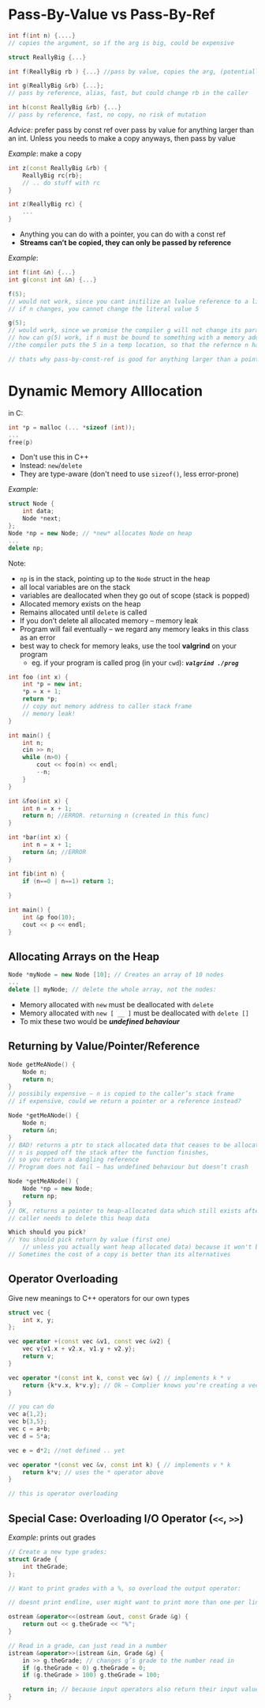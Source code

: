 # Pass-By-Value vs Pass-By-Ref
``` c++
int f(int n) {....}
// copies the argument, so if the arg is big, could be expensive

struct ReallyBig {...}

int f(ReallyBig rb ) {...} //pass by value, copies the arg, (potentially) slow

int g(ReallyBig &rb) {...};
// pass by reference, alias, fast, but could change rb in the caller

int h(const ReallyBig &rb) {...}
// pass by reference, fast, no copy, no risk of mutation
```

*Advice:* prefer pass by const ref over pass by value for anything larger than an int. Unless you needs to make a copy anyways, then pass by value

*Example*: make a copy

``` c++
int z(const ReallyBig &rb) {
	ReallyBig rc{rb};
	// .. do stuff with rc
}

int z(ReallyBig rc) {
	...
}

```

- Anything you can do with a pointer, you can do with a const ref
- **Streams can’t be copied, they can only be passed by reference**

*Example*:

``` c++
int f(int &n) {...}
int g(const int &n) {...}

f(5);
// would not work, since you cant initilize an lvalue reference to a literal value
// if n changes, you cannot change the literal value 5

g(5);
// would work, since we promise the compiler g will not change its paramter 
// how can g(5) work, if n must be bound to something with a memory address?
//the compiler puts the 5 in a temp location, so that the refernce n has something to point at

// thats why pass-by-const-ref is good for anything larger than a pointer
```

# Dynamic Memory Alllocation

in C:

``` c
int *p = malloc (... *sizeof (int)); 
...
free(p)
```

- Don't use this in C++
- Instead: `new`/`delete`
- They are type-aware (don't need to use `sizeof()`, less error-prone)

*Example:*

``` c++
struct Node {
	int data;
	Node *next;
};
Node *np = new Node; // *new* allocates Node on heap
...
delete np;
```

Note: 
 - `np` is in the stack, pointing up to the `Node` struct in the heap
 - all local variables are on the stack
 - variables are deallocated when they go out of scope (stack is popped)
 - Allocated memory exists on the heap
 - Remains allocated until `delete` is called
 - If you don’t delete all allocated memory – memory leak
 - Program will fail eventually – we regard any memory leaks in this class as an error
 - best way to check for memory leaks, use the tool **valgrind** on your program
	- eg. if your program is called prog (in your `cwd`): ***`valgrind ./prog`***

```C++
int foo (int x) {
	int *p = new int;
	*p = x + 1;
	return *p;
	// copy out memory address to caller stack frame
	// memory leak!
}

int main() {
	int n;
	cin >> n;
	while (n>0) {
		cout << foo(n) << endl;
		--n;
	}
}
```

```C++
int &foo(int x) {
	int n = x + 1;
	return n; //ERROR. returning n (created in this func)
}

int *bar(int x) {
	int n = x + 1;
	return &n; //ERROR
}

int fib(int n) {
	if (n==0 | n==1) return 1;
	
}

int main() {
	int &p foo(10);
	cout << p << endl;
}

```

## Allocating Arrays on the Heap
```c++
Node *myNode = new Node [10]; // Creates an array of 10 nodes
...
delete [] myNode; // delete the whole array, not the nodes: 
```

- Memory allocated with `new` must be deallocated with `delete`
- Memory allocated with `new [ __ ]` must be deallocated with `delete []`
- To mix these two would be ***undefined behaviour***

## Returning by Value/Pointer/Reference

``` C++
Node getMeANode() { 
	Node n;
	return n;
}
// possibily expensive – n is copied to the caller’s stack frame 
// if expensive, could we return a pointer or a reference instead?

Node *getMeANode() {
	Node n;
	return &n;
}
// BAD! returns a ptr to stack allocated data that ceases to be allocated when this function returns
// n is popped off the stack after the function finishes, 
// so you return a dangling reference 
// Program does not fail – has undefined behaviour but doesn’t crash

Node *getMeANode() {
	Node *np = new Node;
	return np;
}
// OK, returns a pointer to heap-allocated data which still exists after the function ends
// caller needs to delete this heap data 

Which should you pick? 
// You should pick return by value (first one)
	// unless you actually want heap allocated data) because it won't be as slow necessarily
// Sometimes the cost of a copy is better than its alternatives

```

## Operator Overloading

Give new meanings to C++ operators for our own types
```C++
struct vec {
	int x, y;
};

vec operator +(const vec &v1, const vec &v2) {
	vec v{v1.x + v2.x, v1.y + v2.y};
	return v;
}

vec operator *(const int k, const vec &v) { // implements k * v
	return {k*v.x, k*v.y}; // Ok – Complier knows you’re creating a vec based on return type
}

// you can do
vec a{1,2};
vec b{3,5};
vec c = a+b;
vec d = 5*a;

vec e = d*2; //not defined .. yet

vec operator *(const vec &v, const int k) { // implements v * k 
	return k*v; // uses the * operator above
}

// this is operator overloading
```

## Special Case: Overloading I/O Operator (`<<`, `>>`) 

*Example*: prints out grades
```C++
// Create a new type grades:
struct Grade {
	int theGrade;
};

// Want to print grades with a %, so overload the output operator:

// doesnt print endline, user might want to print more than one per line

ostream &operator<<(ostream &out, const Grade &g) { 				
	return out << g.theGrade << "%";
}

// Read in a grade, can just read in a number
istream &operator>>(istream &in, Grade &g) {
	in >> g.theGrade; // changes g’s grade to the number read in 
	if (g.theGrade < 0) g.theGrade = 0;
	if (g.theGrade > 100) g.theGrade = 100;

	return in; // because input operators also return their input value – for cascading
}
